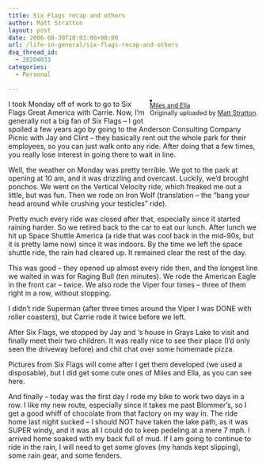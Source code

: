 ```yaml
---
title: Six Flags recap and others
author: Matt Stratton
layout: post
date: 2006-08-30T10:03:00+00:00
url: /life-in-general/six-flags-recap-and-others
dsq_thread_id:
  - 28204033
categories:
  - Personal

---
```

<div style="float:right;margin-left:10px;margin-bottom:10px;">
  <a href="https://www.flickr.com/photos/mugsy/228783370/" title="photo sharing"><img src="https://static.flickr.com/59/228783370_b834bfbe7f_m.jpg" alt="" style="border:solid 2px #000000;" /></a> <br /> <span style="font-size:.9em;margin-top:0;"> <a href="https://www.flickr.com/photos/mugsy/228783370/">Miles and Ella</a> <br /> Originally uploaded by <a href="https://www.flickr.com/people/mugsy/">Matt Stratton</a>. </span>
</div>

I took Monday off of work to go to Six Flags Great America with Carrie. Now, I&#8217;m generally not a big fan of Six Flags &#8211; I got spoiled a few years ago by going to the Anderson Consulting Company Picnic with Jay and Clint &#8211; they basically rent out the whole park for their employees, so you can just walk onto any ride. After doing that a few times, you really lose interest in going there to wait in line.

Well, the weather on Monday was pretty terrible. We got to the park at opening at 10 am, and it was drizzling and overcast. Luckily, we&#8217;d brought ponchos. We went on the Vertical Velocity ride, which freaked me out a little, but was fun. Then we rode on Iron Wolf (translation &#8211; the &#8220;bang your head around while crushing your testicles&#8221; ride). 

Pretty much every ride was closed after that, especially since it started raining harder. So we retired back to the car to eat our lunch. After lunch we hit up Space Shuttle America (a ride that was cool back in the mid-90s, but it is pretty lame now) since it was indoors. By the time we left the space shuttle ride, the rain had cleared up. It remained clear the rest of the day.

This was good &#8211; they opened up almost every ride then, and the longest line we waited in was for Raging Bull (ten minutes). We rode the American Eagle in the front car &#8211; twice. We also rode the Viper four times &#8211; three of them right in a row, without stopping.

I didn&#8217;t ride Superman (after three times around the Viper I was DONE with roller coasters), but Carrie rode it twice before we left. 

After Six Flags, we stopped by Jay and &#8216;s house in Grays Lake to visit and finally meet their two children. It was really nice to see their place (I&#8217;d only seen the driveway before) and chit chat over some homemade pizza.

Pictures from Six Flags will come after I get them developed (we used a disposable), but I did get some cute ones of Miles and Ella, as you can see here.

And finally &#8211; today was the first day I rode my bike to work two days in a row. I like my new route, especially since it takes me past Blommer&#8217;s, so I get a good whiff of chocolate from that factory on my way in. The ride home last night sucked &#8211; I should NOT have taken the lake path, as it was SUPER windy, and it was all I could do to keep pedeling at a mere 7 mph. I arrived home soaked with my back full of mud. If I am going to continue to ride in the rain, I will need to get some gloves (my hands kept slipping), some rain gear, and some fenders.
